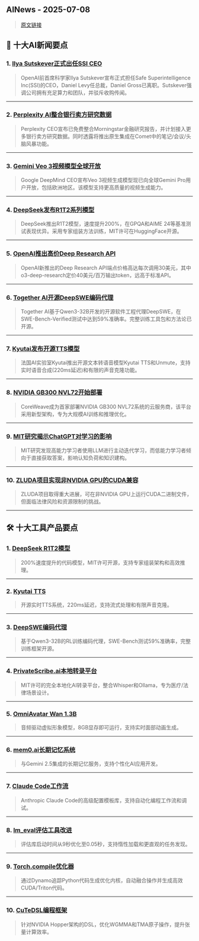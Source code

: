 ## AINews - 2025-07-08

> [原文链接](https://news.smol.ai/issues/25-07-03-not-much/)

## 📰 十大AI新闻要点

### 1. [Ilya Sutskever正式出任SSI CEO](https://twitter.com/ilyasut/status/1940802278979690613)
> OpenAI前首席科学家Ilya Sutskever宣布正式担任Safe Superintelligence Inc(SSI)的CEO，Daniel Levy任总裁，Daniel Gross已离职。Sutskever强调公司拥有充足算力和团队，并驳斥收购传闻。

---

### 2. [Perplexity AI整合银行卖方研究数据](https://twitter.com/AravSrinivas/status/1940808181296545859)
> Perplexity CEO宣布已免费整合Morningstar金融研究报告，并计划接入更多银行卖方研究数据。同时透露将推出原生集成在Comet中的笔记/会议/头脑风暴功能。

---

### 3. [Gemini Veo 3视频模型全球开放](https://twitter.com/demishassabis/status/1940616072304251152)
> Google DeepMind CEO宣布Veo 3视频生成模型现已向全球Gemini Pro用户开放，包括欧洲地区。该模型支持更高质量的视频生成能力。

---

### 4. [DeepSeek发布R1T2系列模型](https://twitter.com/reach_vb/status/1940536684061643239)
> DeepSeek推出R1T2模型，速度提升200%，在GPQA和AIME 24等基准测试表现优异。采用专家组装方法训练，MIT许可在HuggingFace开源。

---

### 5. [OpenAI推出高价Deep Research API](https://twitter.com/ArtificialAnlys/status/1940896348364210647)
> OpenAI新推出的Deep Research API端点价格高达每次调用30美元，其中o3-deep-research定价40美元/百万输出token，远高于标准API。

---

### 6. [Together AI开源DeepSWE编码代理](https://twitter.com/tri_dao/status/1940765882227347585)
> Together AI基于Qwen3-32B开发的开源软件工程代理DeepSWE，在SWE-Bench-Verified测试中达到59%准确率。完整训练工具包和方法论已开源。

---

### 7. [Kyutai发布开源TTS模型](https://huggingface.co/kyutai/tts-1.6b-en_fr)
> 法国AI实验室Kyutai推出开源文本转语音模型Kyutai TTS和Unmute，支持实时语音合成(220ms延迟)和有限的声音克隆功能。

---

### 8. [NVIDIA GB300 NVL72开始部署](https://twitter.com/weights_biases/status/1940818055271272917)
> CoreWeave成为首家部署NVIDIA GB300 NVL72系统的云服务商，该平台采用新型架构，专为大规模AI训练和推理优化。

---

### 9. [MIT研究揭示ChatGPT对学习的影响](https://arxiv.org/pdf/2506.08872)
> MIT研究发现高能力学习者使用LLM进行主动迭代学习，而低能力学习者倾向于直接获取答案，影响认知负荷和知识建构。

---

### 10. [ZLUDA项目实现非NVIDIA GPU的CUDA兼容](https://github.com/vosen/ZLUDA)
> ZLUDA项目取得重大进展，可在非NVIDIA GPU上运行CUDA二进制文件，但面临法律风险和资源限制的挑战。

---

## 🛠️ 十大工具产品要点

### 1. [DeepSeek R1T2模型](https://huggingface.co/deepseek-ai)
> 200%速度提升的代码模型，MIT许可开源，支持专家组装架构和高效推理。

---

### 2. [Kyutai TTS](https://github.com/kyutai-labs/delayed-streams-modeling/)
> 开源实时TTS系统，220ms延迟，支持流式处理和有限声音克隆。

---

### 3. [DeepSWE编码代理](https://huggingface.co/agentica-org/DeepSWE-Preview)
> 基于Qwen3-32B的RL训练编码代理，SWE-Bench测试59%准确率，完整训练框架开源。

---

### 4. [PrivateScribe.ai本地转录平台](http://privatescribe.ai/)
> MIT许可的完全本地化AI转录平台，整合Whisper和Ollama，专为医疗/法律场景设计。

---

### 5. [OmniAvatar Wan 1.3B](https://github.com/Omni-Avatar/OmniAvatar)
> 音频驱动虚拟形象模型，8GB显存即可运行，支持实时面部动画生成。

---

### 6. [mem0.ai长期记忆系统](http://mem0.ai/)
> 与Gemini 2.5集成的长期记忆服务，支持个性化AI应用开发。

---

### 7. [Claude Code工作流](https://github.com/Veraticus/nix-config/tree/main/home-manager/claude-code)
> Anthropic Claude Code的高级配置模板库，支持自动化编程工作流和调试。

---

### 8. [lm_eval评估工具改进](https://github.com/EleutherAI/lm-evaluation-harness)
> 评估库启动时间从9秒优化至0.05秒，支持惰性加载和更直观的任务发现。

---

### 9. [Torch.compile优化器](https://pytorch.org/docs/stable/torch.compiler.html)
> 通过Dynamo追踪Python代码生成优化内核，自动融合操作并生成高效CUDA/Triton代码。

---

### 10. [CuTeDSL编程框架](https://veitner.bearblog.dev/cutedsl-on-hopper-wgmma-and-tma-intro/)
> 针对NVIDIA Hopper架构的DSL，优化WGMMA和TMA原子操作，提升张量计算效率。